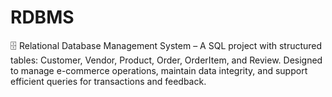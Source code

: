 # RDBMS
🗄️ Relational Database Management System – A SQL project with structured tables: Customer, Vendor, Product, Order, OrderItem, and Review. Designed to manage e-commerce operations, maintain data integrity, and support efficient queries for transactions and feedback.
